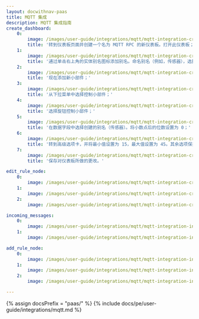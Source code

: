 ```yaml
---
layout: docwithnav-paas
title: MQTT 集成
description: MQTT 集成指南
create_dashboard:
    0:
        image: /images/user-guide/integrations/mqtt/mqtt-integration-create-new-dashboard-1-paas.png
        title: '转到仪表板页面并创建一个名为 MQTT RPC 的新仪表板。打开此仪表板；'
    1:
        image: /images/user-guide/integrations/mqtt/mqtt-integration-create-new-dashboard-2-paas.png
        title: '通过单击右上角的实体别名图标添加别名。命名别名（例如，传感器），选择过滤器类型“单个实体”，类型“设备”，然后选择我们的 SN-001 传感器。按添加，然后按保存；'
    2:
        image: /images/user-guide/integrations/mqtt/mqtt-integration-create-new-dashboard-4-paas.png
        title: '现在添加新小部件；'
    3:
        image: /images/user-guide/integrations/mqtt/mqtt-integration-create-new-dashboard-5-paas.png
        title: '从下拉菜单中选择控制小部件；'
    4:
        image: /images/user-guide/integrations/mqtt/mqtt-integration-create-new-dashboard-6-paas.png
        title: '选择旋钮控制小部件；'
    5:
        image: /images/user-guide/integrations/mqtt/mqtt-integration-create-new-dashboard-7-paas.png
        title: '在数据字段中选择创建的别名（传感器）。将小数点后的位数设置为 0；'
    6:
        image: /images/user-guide/integrations/mqtt/mqtt-integration-create-new-dashboard-8-paas.png
        title: '转到高级选项卡，并将最小值设置为 15，最大值设置为 45。其余选项保持默认设置。单击添加以创建小部件；'
    7:
        image: /images/user-guide/integrations/mqtt/mqtt-integration-create-new-dashboard-9-paas.png
        title: '保存对仪表板所做的更改。'

edit_rule_node:
    0:
        image: /images/user-guide/integrations/mqtt/mqtt-integration-create-edit-message-type-switch-1-paas.png
    1:
        image: /images/user-guide/integrations/mqtt/mqtt-integration-create-edit-message-type-switch-2-paas.png
    2:
        image: /images/user-guide/integrations/mqtt/mqtt-integration-create-edit-message-type-switch-3-paas.png

incoming_messages:
    0:
        image: /images/user-guide/integrations/mqtt/mqtt-integration-incoming-messages-2.png
    1:
        image: /images/user-guide/integrations/mqtt/mqtt-integration-incoming-messages-3.png

add_rule_node:
    0:
        image: /images/user-guide/integrations/mqtt/mqtt-integration-integration-downlink-node-1.png
    1:
        image: /images/user-guide/integrations/mqtt/mqtt-integration-integration-downlink-node-2.png
    2:
        image: /images/user-guide/integrations/mqtt/mqtt-integration-integration-downlink-node-3.png

---
```

{% assign docsPrefix = "paas/" %}
{% include docs/pe/user-guide/integrations/mqtt.md %}